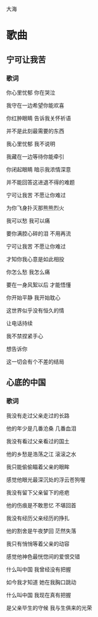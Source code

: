 大海

# 歌曲

## 宁可让我苦

### 歌词

你心里忧郁 你在哭泣

我守在一边希望你能欢喜

你红肿眼睛 告诉我关怀祈语

并不是此刻最需要的东西

我心里忧郁 我不说明

我藏在一边等待你能牵引

你闭起眼睛 暗示我浓情深意

并不能回答这进退不得的难题

宁可让我苦 不愿让你难过

为你飞身扑灭那熊熊烈火

我可以愁 我可以痛

要你满腔心碎的泪 不用再流

宁可让我苦 不愿让你难过

才知你我心意是如此相投

你怎么愁 我怎么痛

要在一身风絮以后 才能悟懂

你开始平静 我开始耽心

这世界似乎没有恒久的情

让电话持续

我不禁捏紧手心

想告诉你

这一切会有个不差的结局

## 心底的中国

### 歌词

我没有走过父亲走过的长路

他的年少是几番沧桑 几番血泪

我没有看过父亲看过的国土

他的乡愁是浩荡之江 滚滚之水

我只能偷偷瞄着父亲的眼眸

感觉他眼光最深沉处的浮云苍狗喔

我没有留下父亲留下的疮疤

他的伤痕是不敢思忆 不堪回首

我没有经历父亲经历的挣扎

他的割舍是午夜梦回 茫然失落

我只有悄悄等着父亲的动容

感觉他神色最恍惚间的爱恨交错

什么叫中国 我曾经没有把握

如今我才知道 她在我胸口跳动

什么叫中国 我现在真有把握

是父亲毕生的守候 我与生俱来的光荣
